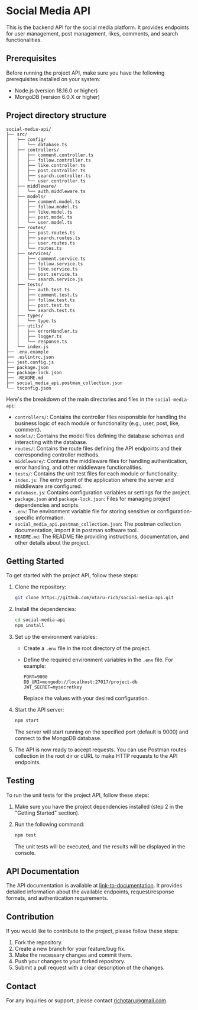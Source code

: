 
# Social Media API

This is the backend API for the social media platform. It provides endpoints for user management, post management, likes, comments, and search functionalities.

## Prerequisites

Before running the project API, make sure you have the following prerequisites installed on your system:

- Node.js (version 18.16.0 or higher)
- MongoDB (version 6.0.X or higher)
## Project directory structure
```
social-media-api/
├── src/
│   ├── config/
│   │   └── database.ts
│   ├── controllers/
│   │   ├── comment.controller.ts
│   │   ├── follow.controller.ts
│   │   ├── like.controller.ts
│   │   ├── post.controller.ts
│   │   ├── search.controller.ts
│   │   └── user.controller.ts
│   ├── middleware/
│   │   └── auth.middleware.ts
│   ├── models/
│   │   ├── comment.model.ts
│   │   ├── follow.model.ts
│   │   ├── like.model.ts
│   │   ├── post.model.ts
│   │   └── user.model.ts
│   ├── routes/
│   │   ├── post.routes.ts
│   │   ├── search.routes.ts
│   │   ├── user.routes.ts
│   │   └── routes.ts
│   ├── services/
│   │   ├── comment.service.ts
│   │   ├── follow.service.ts
│   │   ├── like.service.ts
│   │   ├── post.service.ts
│   │   └── search.service.js
│   ├── tests/
│   │   ├── auth.test.ts
│   │   ├── comment.test.ts
│   │   ├── follow.test.ts
│   │   ├── post.test.ts
│   │   └── search.test.ts
│   ├── types/
│   │   └── type.ts
│   ├── utils/
│   │   ├── errorHandler.ts
│   │   ├── logger.ts
│   │   └── response.ts
│   └── index.js
├── .env.example
├── .eslintrc.json
├── jest.config.js
├── package.json
├── package-lock.json
├── .README.md
├── social_media_api.postman_collection.json
└── tsconfig.json
```

 Here's the breakdown of the main directories and files in the `social-media-api`:

- `controllers/`: Contains the controller files responsible for handling the business logic of each module or functionality (e.g., user, post, like, comment).
- `models/`: Contains the model files defining the database schemas and interacting with the database.
- `routes/`: Contains the route files defining the API endpoints and their corresponding controller methods.
- `middleware/`: Contains the middleware files for handling authentication, error handling, and other middleware functionalities.
- `tests/`: Contains the unit test files for each module or functionality.
- `index.js`: The entry point of the application where the server and middleware are configured.
- `database.js`: Contains configuration variables or settings for the project.
- `package.json` and `package-lock.json`: Files for managing project dependencies and scripts.
- `.env`: The environment variable file for storing sensitive or configuration-specific information.
- `social_media_api.postman_collection.json`: The postman collection documentation, import it in postman software tool.
- `README.md`: The README file providing instructions, documentation, and other details about the project.

## Getting Started

To get started with the project API, follow these steps:

1. Clone the repository:

   ```bash
   git clone https://github.com/otaru-rich/social-media-api.git
   ```

2. Install the dependencies:

   ```bash
   cd social-media-api
   npm install
   ```

3. Set up the environment variables:

    - Create a `.env` file in the root directory of the project.
    - Define the required environment variables in the `.env` file. For example:

      ```dotenv
      PORT=9000
      DB_URI=mongodb://localhost:27017/project-db
      JWT_SECRET=mysecretkey
      ```

      Replace the values with your desired configuration.

4. Start the API server:

   ```bash
   npm start
   ```

   The server will start running on the specified port (default is 9000) and connect to the MongoDB database.

5. The API is now ready to accept requests. You can use Postman routes collection in the root dir or cURL to make HTTP requests to the API endpoints.

## Testing

To run the unit tests for the project API, follow these steps:

1. Make sure you have the project dependencies installed (step 2 in the "Getting Started" section).

2. Run the following command:

   ```bash
   npm test
   ```

   The unit tests will be executed, and the results will be displayed in the console.

## API Documentation

The API documentation is available at [link-to-documentation](https://link-to-documentation). It provides detailed information about the available endpoints, request/response formats, and authentication requirements.

## Contribution

If you would like to contribute to the project, please follow these steps:

1. Fork the repository.
2. Create a new branch for your feature/bug fix.
3. Make the necessary changes and commit them.
4. Push your changes to your forked repository.
5. Submit a pull request with a clear description of the changes.

## Contact

For any inquiries or support, please contact [richotaru@gmail.com](mailto:your-email-address).
